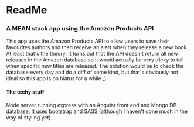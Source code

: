 ReadMe
========

### A MEAN stack app using the Amazon Products API

This app uses the Amazon Products API to allow users to save their favourites authors and then receive an alert when they release a new book. At least that's the theory. It turns out that the API doesn't return all new releases in the Amazon database so it would actually be very tricky to tell when specific new titles are released. The solution would be to check the database every day and do a diff of some kind, but that's obviously not ideal so this app is on hiatus for a while ;).

#### The techy stuff

Node server running express with an Angular front end and Mongo DB database. It uses bootstrap and SASS (although I haven't done much in the way of styling yet).